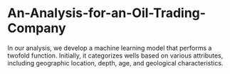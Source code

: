 # An-Analysis-for-an-Oil-Trading-Company
In our analysis, we develop a machine learning model that performs a twofold function. Initially, it categorizes wells based on various attributes, including geographic location, depth, age, and geological characteristics.
